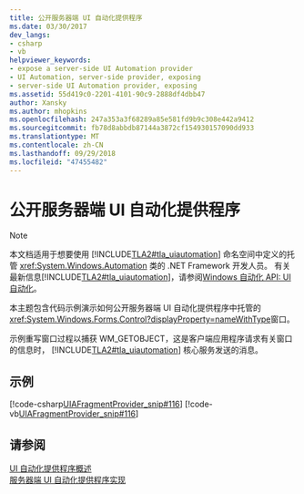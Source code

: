 ```yaml
---
title: 公开服务器端 UI 自动化提供程序
ms.date: 03/30/2017
dev_langs:
- csharp
- vb
helpviewer_keywords:
- expose a server-side UI Automation provider
- UI Automation, server-side provider, exposing
- server-side UI Automation provider, exposing
ms.assetid: 55d419c0-2201-4101-90c9-2888df4dbb47
author: Xansky
ms.author: mhopkins
ms.openlocfilehash: 247a353a3f68289a85e581fd9b9c308e442a9412
ms.sourcegitcommit: fb78d8abbdb87144a3872cf154930157090dd933
ms.translationtype: MT
ms.contentlocale: zh-CN
ms.lasthandoff: 09/29/2018
ms.locfileid: "47455482"
---
```

# <a name="expose-a-server-side-ui-automation-provider"></a>公开服务器端 UI 自动化提供程序
> [!NOTE]
>  本文档适用于想要使用 [!INCLUDE[TLA2#tla_uiautomation](../../../includes/tla2sharptla-uiautomation-md.md)] 命名空间中定义的托管 <xref:System.Windows.Automation> 类的 .NET Framework 开发人员。 有关最新信息[!INCLUDE[TLA2#tla_uiautomation](../../../includes/tla2sharptla-uiautomation-md.md)]，请参阅[Windows 自动化 API: UI 自动化](https://go.microsoft.com/fwlink/?LinkID=156746)。  
  
 本主题包含代码示例演示如何公开服务器端 UI 自动化提供程序中托管的<xref:System.Windows.Forms.Control?displayProperty=nameWithType>窗口。  
  
 示例重写窗口过程以捕获 WM_GETOBJECT，这是客户端应用程序请求有关窗口的信息时， [!INCLUDE[TLA2#tla_uiautomation](../../../includes/tla2sharptla-uiautomation-md.md)] 核心服务发送的消息。  
  
## <a name="example"></a>示例  
 [!code-csharp[UIAFragmentProvider_snip#116](../../../samples/snippets/csharp/VS_Snippets_Wpf/UIAFragmentProvider_snip/CSharp/ListFragment.cs#116)]
 [!code-vb[UIAFragmentProvider_snip#116](../../../samples/snippets/visualbasic/VS_Snippets_Wpf/UIAFragmentProvider_snip/VisualBasic/ListFragment.vb#116)]  
  
## <a name="see-also"></a>请参阅  
 [UI 自动化提供程序概述](../../../docs/framework/ui-automation/ui-automation-providers-overview.md)  
 [服务器端 UI 自动化提供程序实现](../../../docs/framework/ui-automation/server-side-ui-automation-provider-implementation.md)
